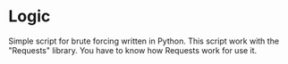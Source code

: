 # Logic
Simple script for brute forcing written in Python.
This script work with the "Requests" library.
You have to know how Requests work for use it.
